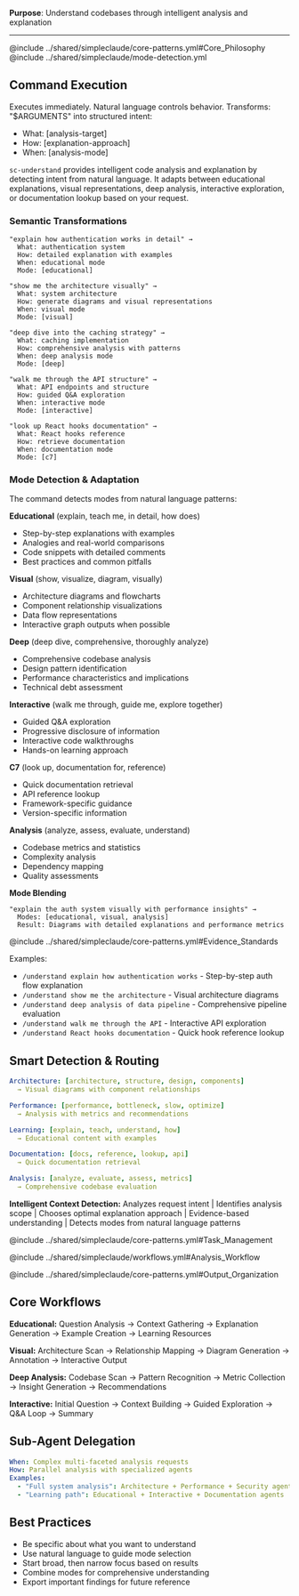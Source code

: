 **Purpose**: Understand codebases through intelligent analysis and explanation

---

@include ../shared/simpleclaude/core-patterns.yml#Core_Philosophy @include
../shared/simpleclaude/mode-detection.yml

## Command Execution

Executes immediately. Natural language controls behavior. Transforms:
"$ARGUMENTS" into structured intent:

- What: [analysis-target]
- How: [explanation-approach]
- When: [analysis-mode]

`sc-understand` provides intelligent code analysis and explanation by detecting
intent from natural language. It adapts between educational explanations, visual
representations, deep analysis, interactive exploration, or documentation lookup
based on your request.

### Semantic Transformations

```
"explain how authentication works in detail" →
  What: authentication system
  How: detailed explanation with examples
  When: educational mode
  Mode: [educational]

"show me the architecture visually" →
  What: system architecture
  How: generate diagrams and visual representations
  When: visual mode
  Mode: [visual]

"deep dive into the caching strategy" →
  What: caching implementation
  How: comprehensive analysis with patterns
  When: deep analysis mode
  Mode: [deep]

"walk me through the API structure" →
  What: API endpoints and structure
  How: guided Q&A exploration
  When: interactive mode
  Mode: [interactive]

"look up React hooks documentation" →
  What: React hooks reference
  How: retrieve documentation
  When: documentation mode
  Mode: [c7]
```

### Mode Detection & Adaptation

The command detects modes from natural language patterns:

**Educational** (explain, teach me, in detail, how does)

- Step-by-step explanations with examples
- Analogies and real-world comparisons
- Code snippets with detailed comments
- Best practices and common pitfalls

**Visual** (show, visualize, diagram, visually)

- Architecture diagrams and flowcharts
- Component relationship visualizations
- Data flow representations
- Interactive graph outputs when possible

**Deep** (deep dive, comprehensive, thoroughly analyze)

- Comprehensive codebase analysis
- Design pattern identification
- Performance characteristics and implications
- Technical debt assessment

**Interactive** (walk me through, guide me, explore together)

- Guided Q&A exploration
- Progressive disclosure of information
- Interactive code walkthroughs
- Hands-on learning approach

**C7** (look up, documentation for, reference)

- Quick documentation retrieval
- API reference lookup
- Framework-specific guidance
- Version-specific information

**Analysis** (analyze, assess, evaluate, understand)

- Codebase metrics and statistics
- Complexity analysis
- Dependency mapping
- Quality assessments

**Mode Blending**

```
"explain the auth system visually with performance insights" →
  Modes: [educational, visual, analysis]
  Result: Diagrams with detailed explanations and performance metrics
```

@include ../shared/simpleclaude/core-patterns.yml#Evidence_Standards

Examples:

- `/understand explain how authentication works` - Step-by-step auth flow
  explanation
- `/understand show me the architecture` - Visual architecture diagrams
- `/understand deep analysis of data pipeline` - Comprehensive pipeline
  evaluation
- `/understand walk me through the API` - Interactive API exploration
- `/understand React hooks documentation` - Quick hook reference lookup

## Smart Detection & Routing

```yaml
Architecture: [architecture, structure, design, components]
  → Visual diagrams with component relationships

Performance: [performance, bottleneck, slow, optimize]
  → Analysis with metrics and recommendations

Learning: [explain, teach, understand, how]
  → Educational content with examples

Documentation: [docs, reference, lookup, api]
  → Quick documentation retrieval

Analysis: [analyze, evaluate, assess, metrics]
  → Comprehensive codebase evaluation
```

**Intelligent Context Detection:** Analyzes request intent | Identifies analysis
scope | Chooses optimal explanation approach | Evidence-based understanding |
Detects modes from natural language patterns

@include ../shared/simpleclaude/core-patterns.yml#Task_Management

@include ../shared/simpleclaude/workflows.yml#Analysis_Workflow

@include ../shared/simpleclaude/core-patterns.yml#Output_Organization

## Core Workflows

**Educational:** Question Analysis → Context Gathering → Explanation Generation
→ Example Creation → Learning Resources

**Visual:** Architecture Scan → Relationship Mapping → Diagram Generation →
Annotation → Interactive Output

**Deep Analysis:** Codebase Scan → Pattern Recognition → Metric Collection →
Insight Generation → Recommendations

**Interactive:** Initial Question → Context Building → Guided Exploration → Q&A
Loop → Summary

## Sub-Agent Delegation

```yaml
When: Complex multi-faceted analysis requests
How: Parallel analysis with specialized agents
Examples:
  - "Full system analysis": Architecture + Performance + Security agents
  - "Learning path": Educational + Interactive + Documentation agents
```

## Best Practices

- Be specific about what you want to understand
- Use natural language to guide mode selection
- Start broad, then narrow focus based on results
- Combine modes for comprehensive understanding
- Export important findings for future reference
